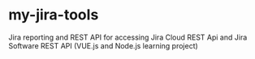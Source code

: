 # my-jira-tools
Jira reporting and REST API for accessing Jira Cloud REST Api and Jira Software REST API (VUE.js and Node.js learning project)
